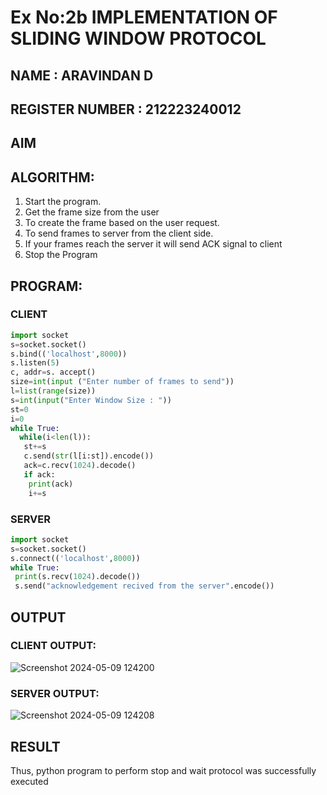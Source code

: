 # Ex No:2b  IMPLEMENTATION OF SLIDING WINDOW PROTOCOL
## NAME : ARAVINDAN D
## REGISTER NUMBER : 212223240012
## AIM
## ALGORITHM:
1. Start the program.
2. Get the frame size from the user
3. To create the frame based on the user request.
4. To send frames to server from the client side.
5. If your frames reach the server it will send ACK signal to client
6. Stop the Program
## PROGRAM:
### CLIENT
```py
import socket
s=socket.socket()
s.bind(('localhost',8000))
s.listen(5)
c, addr=s. accept()
size=int(input ("Enter number of frames to send"))
l=list(range(size))
s=int(input("Enter Window Size : "))
st=0
i=0
while True:
  while(i<len(l)):
   st+=s
   c.send(str(l[i:st]).encode())
   ack=c.recv(1024).decode()
   if ack:
    print(ack)
    i+=s

```
### SERVER
```py
import socket
s=socket.socket()
s.connect(('localhost',8000))
while True:
 print(s.recv(1024).decode())
 s.send("acknowledgement recived from the server".encode())

```
## OUTPUT
### CLIENT OUTPUT:

![Screenshot 2024-05-09 124200](https://github.com/Aravindan2006/2b_SLIDING_WINDOW_PROTOCOL/assets/151760062/7fec0bf4-decf-49cf-ad61-dd7a707b7a86)

### SERVER OUTPUT:

![Screenshot 2024-05-09 124208](https://github.com/Aravindan2006/2b_SLIDING_WINDOW_PROTOCOL/assets/151760062/bed5fa72-6966-4d9f-9d0e-0d9000011dd9)

## RESULT
Thus, python program to perform stop and wait protocol was successfully executed
